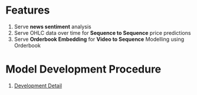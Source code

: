 # Features

1) Serve **news sentiment** analysis
2) Serve OHLC data over time for **Sequence to Sequence** price predictions
3) Serve **Orderbook Embedding** for **Video to Sequence** Modelling using Orderbook

# Model Development Procedure

1) [Development Detail](https://paper.dropbox.com/folder/show/Kraken-Dev-e.1gg8YzoPEhbTkrhvQwJ2zz3ST95TvRIKgPmAxm6ufJ1xXrnZlEvs)
